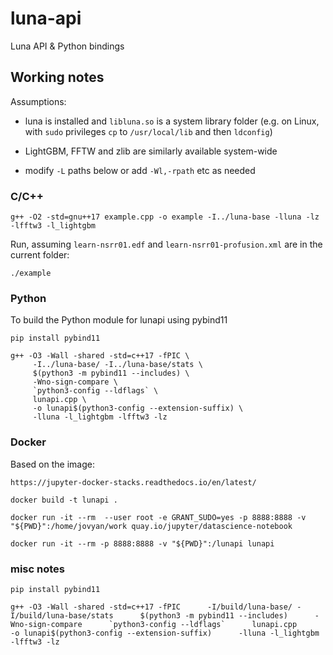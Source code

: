 # luna-api

Luna API &amp; Python bindings

## Working notes

Assumptions:

 - luna is installed and `libluna.so` is a system library folder (e.g. on Linux, with `sudo` privileges `cp` to `/usr/local/lib` and then `ldconfig`) 

 - LightGBM, FFTW and zlib are similarly available system-wide

 - modify `-L` paths below or add `-Wl,-rpath` etc as needed
 

### C/C++


```
g++ -O2 -std=gnu++17 example.cpp -o example -I../luna-base -lluna -lz -lfftw3 -l_lightgbm
```

Run, assuming `learn-nsrr01.edf` and `learn-nsrr01-profusion.xml` are in the current folder:

```
./example
```

### Python

To build the Python module for lunapi using pybind11

```
pip install pybind11
```

```
g++ -O3 -Wall -shared -std=c++17 -fPIC \
     -I../luna-base/ -I../luna-base/stats \
     $(python3 -m pybind11 --includes) \
     -Wno-sign-compare \
     `python3-config --ldflags` \
     lunapi.cpp \
     -o lunapi$(python3-config --extension-suffix) \
     -lluna -l_lightgbm -lfftw3 -lz
```

### Docker

Based on the image:

```
https://jupyter-docker-stacks.readthedocs.io/en/latest/
```



```
docker build -t lunapi .
```

```
docker run -it --rm  --user root -e GRANT_SUDO=yes -p 8888:8888 -v "${PWD}":/home/jovyan/work quay.io/jupyter/datascience-notebook
```

```
docker run -it --rm -p 8888:8888 -v "${PWD}":/lunapi lunapi
```


### misc notes


```
pip install pybind11
```


```
g++ -O3 -Wall -shared -std=c++17 -fPIC      -I/build/luna-base/ -I/build/luna-base/stats      $(python3 -m pybind11 --includes)      -Wno-sign-compare      `python3-config --ldflags`      lunapi.cpp      -o lunapi$(python3-config --extension-suffix)      -lluna -l_lightgbm -lfftw3 -lz
```




